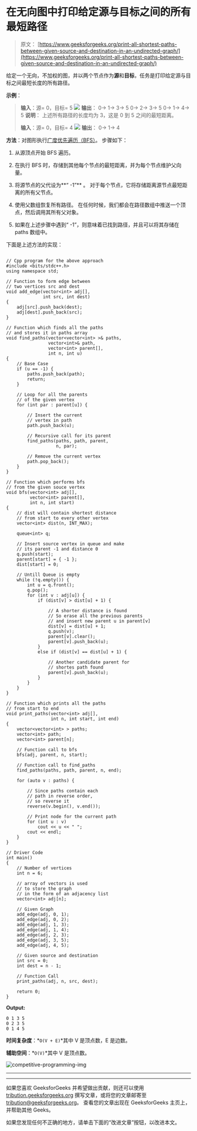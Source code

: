 # 在无向图中打印给定源与目标之间的所有最短路径

> 原文： [https://www.geeksforgeeks.org/print-all-shortest-paths-between-given-source-and-destination-in-an-undirected-graph/](https://www.geeksforgeeks.org/print-all-shortest-paths-between-given-source-and-destination-in-an-undirected-graph/)

给定一个无向，不加权的图，并以两个节点作为**源**和**目标**，任务是打印给定源与目标之间最短长度的所有路径。

**示例**：

> **输入**：源= 0，目标= 5
> ![](img/d2d0b41979bf3aec8fe8bdc821ca2b3d.png) 
> **输出**：
> 0-> 1-> 3-> 5
> 0-> 2-> 3-> 5
> 0-> 1-> 4-> 5
> **说明**：
> 上述所有路径的长度均为 3，这是 0 到 5 之间的最短距离。
> 
> **输入**：源= 0，目标= 4
> ![](img/55a397528bb33ac4c9accacc325c76a7.png) 
> **输出**：
> 0-> 1-> 4

**方法**：对图形执行[广度优先遍历（BFS）](https://www.geeksforgeeks.org/breadth-first-search-or-bfs-for-a-graph/)。 步骤如下：

1.  从源顶点开始 BFS 遍历。

2.  在执行 BFS 时，存储到其他每个节点的最短距离，并为每个节点维护父向量。

3.  将源节点的父代设为**“ -1”** 。 对于每个节点，它将存储距离源节点最短距离的所有父节点。

4.  使用父数组恢复所有路径。 在任何时候，我们都会在路径数组中推送一个顶点，然后调用其所有父对象。

5.  如果在上述步骤中遇到“ -1”，则意味着已找到路径，并且可以将其存储在 paths 数组中。

下面是上述方法的实现：

```

// Cpp program for the above approach 
#include <bits/stdc++.h> 
using namespace std; 

// Function to form edge between 
// two vertices src and dest 
void add_edge(vector<int> adj[], 
              int src, int dest) 
{ 
    adj[src].push_back(dest); 
    adj[dest].push_back(src); 
} 

// Function which finds all the paths 
// and stores it in paths array 
void find_paths(vector<vector<int> >& paths, 
                vector<int>& path, 
                vector<int> parent[], 
                int n, int u) 
{ 
    // Base Case 
    if (u == -1) { 
        paths.push_back(path); 
        return; 
    } 

    // Loop for all the parents 
    // of the given vertex 
    for (int par : parent[u]) { 

        // Insert the current 
        // vertex in path 
        path.push_back(u); 

        // Recursive call for its parent 
        find_paths(paths, path, parent, 
                   n, par); 

        // Remove the current vertex 
        path.pop_back(); 
    } 
} 

// Function which performs bfs 
// from the given souce vertex 
void bfs(vector<int> adj[], 
         vector<int> parent[], 
         int n, int start) 
{ 
    // dist will contain shortest distance 
    // from start to every other vertex 
    vector<int> dist(n, INT_MAX); 

    queue<int> q; 

    // Insert source vertex in queue and make 
    // its parent -1 and distance 0 
    q.push(start); 
    parent[start] = { -1 }; 
    dist[start] = 0; 

    // Untill Queue is empty 
    while (!q.empty()) { 
        int u = q.front(); 
        q.pop(); 
        for (int v : adj[u]) { 
            if (dist[v] > dist[u] + 1) { 

                // A shorter distance is found 
                // So erase all the previous parents 
                // and insert new parent u in parent[v] 
                dist[v] = dist[u] + 1; 
                q.push(v); 
                parent[v].clear(); 
                parent[v].push_back(u); 
            } 
            else if (dist[v] == dist[u] + 1) { 

                // Another candidate parent for 
                // shortes path found 
                parent[v].push_back(u); 
            } 
        } 
    } 
} 

// Function which prints all the paths 
// from start to end 
void print_paths(vector<int> adj[], 
                 int n, int start, int end) 
{ 
    vector<vector<int> > paths; 
    vector<int> path; 
    vector<int> parent[n]; 

    // Function call to bfs 
    bfs(adj, parent, n, start); 

    // Function call to find_paths 
    find_paths(paths, path, parent, n, end); 

    for (auto v : paths) { 

        // Since paths contain each 
        // path in reverse order, 
        // so reverse it 
        reverse(v.begin(), v.end()); 

        // Print node for the current path 
        for (int u : v) 
            cout << u << " "; 
        cout << endl; 
    } 
} 

// Driver Code 
int main() 
{ 
    // Number of vertices 
    int n = 6; 

    // array of vectors is used 
    // to store the graph 
    // in the form of an adjacency list 
    vector<int> adj[n]; 

    // Given Graph 
    add_edge(adj, 0, 1); 
    add_edge(adj, 0, 2); 
    add_edge(adj, 1, 3); 
    add_edge(adj, 1, 4); 
    add_edge(adj, 2, 3); 
    add_edge(adj, 3, 5); 
    add_edge(adj, 4, 5); 

    // Given source and destination 
    int src = 0; 
    int dest = n - 1; 

    // Function Call 
    print_paths(adj, n, src, dest); 

    return 0; 
} 

```

**Output:**

```
0 1 3 5 
0 2 3 5 
0 1 4 5

```

**时间复杂度**：*`O(V + E)`*其中 V 是顶点数，E 是边数。

**辅助空间**：*`O(V)`*其中 V 是顶点数。

![competitive-programming-img](img/5211864e7e7a28eeeb039fa5d6073a24.png)

* * *

* * *

如果您喜欢 GeeksforGeeks 并希望做出贡献，则还可以使用 [tribution.geeksforgeeks.org](https://contribute.geeksforgeeks.org/) 撰写文章，或将您的文章邮寄至 tribution@geeksforgeeks.org。 查看您的文章出现在 GeeksforGeeks 主页上，并帮助其他 Geeks。

如果您发现任何不正确的地方，请单击下面的“改进文章”按钮，以改进本文。